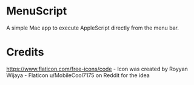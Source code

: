 # MenuScript
A simple Mac app to execute AppleScript directly from the menu bar.

# Credits
https://www.flaticon.com/free-icons/code - Icon was created by Royyan Wijaya - Flaticon
u/MobileCool7175 on Reddit for the idea
